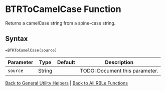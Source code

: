 # BTRToCamelCase Function

Returns a camelCase string from a spine-case string.

## Syntax

```excel
=BTRToCamelCase(source)
```

Parameter | Type | Default | Description
---|---|---|---
`source` | String |  | TODO: Document this parameter.

[Back to General Utility Helpers](Readme.md) | [Back to All RBLe Functions](/RBLe/RBLe.md#function-documentation)